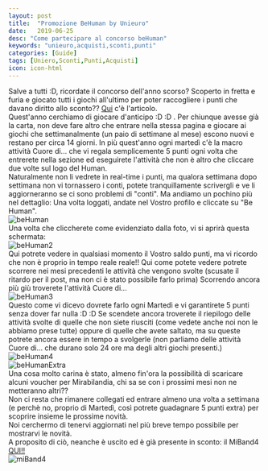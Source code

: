 ```yaml
---
layout: post
title:  "Promozione BeHuman by Unieuro"
date:   2019-06-25
desc: "Come partecipare al concorso beHuman"
keywords: "unieuro,acquisti,sconti,punti"
categories: [Guide]
tags: [Uniero,Sconti,Punti,Acquisti]
icon: icon-html
---
```

Salve a tutti :D, ricordate il concorso dell'anno scorso? Scoperto in fretta e furia e giocato tutti i giochi all'ultimo per poter raccogliere i punti che davano diritto allo sconto?? [Qui](https://emix69.github.io/guide/2019/02/14/PromozioneBeHumanUnieruro.html) c'è l'articolo. <br>
Quest'anno cerchiamo di giocare d'anticipo :D :D . Per chiunque avesse già la carta, non deve fare altro che entrare nella stessa pagina e giocare ai giochi che settimanalmente (un paio di settimane al mese) escono nuovi e restano per circa 14 giorni.
In più quest'anno ogni martedì c'è la macro attività Cuore di... che vi regala semplicemente 5 punti ogni volta che entrerete nella sezione ed eseguirete l'attività che non è altro che cliccare due volte sul logo del Human. <br>
Naturalmente non li vedrete in real-time i punti, ma qualora settimana dopo settimana non vi tornassero i conti, potete tranquillamente scrivergli e ve li aggiorneranno se ci sono problemi di "conti". Ma andiamo un pochino più nel dettaglio:
Una volta loggati, andate nel Vostro profilo e cliccate su "Be Human". <br>
![beHuman](https://ibb.co/1zVvWR3) <br>
Una volta che cliccherete come evidenziato dalla foto, vi si aprirà questa schermata: <br>
![beHuman2](https://ibb.co/fr1nNZn) <br>
Qui potrete vedere in qualsiasi momento il Vostro saldo punti, ma vi ricordo che non è proprio in tempo reale reale!! Qui come potete vedere potrete scorrere nei mesi precedenti le attività che vengono svolte (scusate il ritardo per il post, ma non ci è stato possibile farlo prima)
Scorrendo ancora più giù troverete l'attività Cuore di... <br>
![beHuman3](https://ibb.co/GQqKf7h) <br>
Questo come vi dicevo dovrete farlo ogni Martedì e vi garantirete 5 punti senza dover far nulla :D :D
Se scendete ancora troverete il riepilogo delle attività svolte di quelle che non siete riusciti (come vedete anche noi non le abbiamo prese tutte) oppure di quelle che avete saltato, ma su queste potrete ancora essere in tempo a svolgerle (non parliamo delle attività Cuore di... che durano solo 24 ore ma degli altri giochi presenti.) <br> 
![beHuman4](https://ibb.co/ZgLkRJ9) <br>
![beHumanExtra](https://ibb.co/cJ2d163) <br>
Una cosa molto carina è stato, almeno fin'ora la possibilità di scaricare alcuni voucher per Mirabilandia, chi sa se con i prossimi mesi non ne metteranno altri?? <br>
Non ci resta che rimanere collegati ed entrare almeno una volta a settimana (e perchè no, proprio di Martedì, così potrete guadagnare 5 punti extra) per scoprire insieme le prossime novità. <br>
Noi cerchermo di tenervi aggiornati nel più breve tempo possibile per mostrarvi le novità. <br>
A proposito di ciò, neanche è uscito ed è già presente in sconto: il MiBand4 [QUI!!](https://www.unieuro.it/online/Activity-tracker/Mi-Band-4-pidXIABAND4) <br>
![miBand4](https://cdn.dday.it/system/uploads/news/main_image/31203/main_miband4.jpg)
